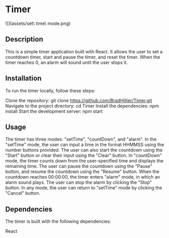  # Timer

![](assets/set\ time\ mode.png)

## Description
This is a simple timer application built with React. It allows the user to set a countdown timer, start and pause the timer, and reset the timer. When the timer reaches 0, an alarm will sound until the user stops it.

## Installation

To run the timer locally, follow these steps:

Clone the repository: git clone https://github.com/BradHillier/Timer.git
Navigate to the project directory: cd Timer
Install the dependencies: npm install
Start the development server: npm start

## Usage
The timer has three modes: "setTime", "countDown", and "alarm". In the "setTime" mode, the user can input a time in the format HHMMSS using the number buttons provided. The user can also start the countdown using the "Start" button or clear their input using the "Clear" button. In "countDown" mode, the timer counts down from the user-specified time and displays the remaining time. The user can pause the countdown using the "Pause" button, and resume the countdown using the "Resume" button. When the countdown reaches 00:00:00, the timer enters "alarm" mode, in which an alarm sound plays. The user can stop the alarm by clicking the "Stop" button. In any mode, the user can return to "setTime" mode by clicking the "Cancel" button.

## Dependencies

The timer is built with the following dependencies:

React
